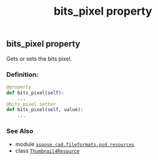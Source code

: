 ﻿---
title: bits_pixel property
second_title: Aspose.CAD for Python via .NET API References
description: 
type: docs
weight: 60
url: /python-net/aspose.cad.fileformats.psd.resources/thumbnail4resource/bits_pixel/
is_root: false
---

## bits_pixel property


Gets or sets the bits pixel.
### Definition:
```python
@property
def bits_pixel(self):
    ...
@bits_pixel.setter
def bits_pixel(self, value):
    ...
```

### See Also
* module [`aspose.cad.fileformats.psd.resources`](../../)
* class [`Thumbnail4Resource`](/cad/python-net/aspose.cad.fileformats.psd.resources/thumbnail4resource)
